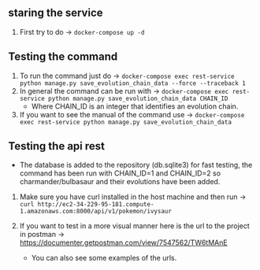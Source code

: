 ## staring the service

1) First try to do -> `docker-compose up -d`

## Testing the command
1) To run the command just do -> `docker-compose exec rest-service python manage.py save_evolution_chain_data --force --traceback 1`
2) In general the command can be run with -> `docker-compose exec rest-service python manage.py save_evolution_chain_data CHAIN_ID`
    - Where CHAIN_ID is an integer that identifies an evolution chain.
3) If you want to see the manual of the command use -> `docker-compose exec rest-service python manage.py save_evolution_chain_data`


## Testing the api rest
* The database is added to the repository (db.sqlite3) for fast testing, the command has been run with CHAIN_ID=1 and CHAIN_ID=2 so charmander/bulbasaur and their evolutions have been added.
1) Make sure you have curl installed in the host machine and then run -> `curl http://ec2-34-229-95-181.compute-1.amazonaws.com:8000/api/v1/pokemon/ivysaur`

2) If you want to test in a more visual manner here is the url to the project in postman -> https://documenter.getpostman.com/view/7547562/TW6tMAnE
    - You can also see some examples of the urls.